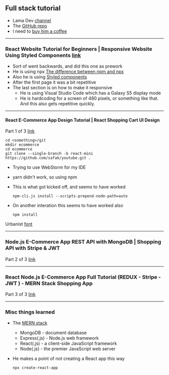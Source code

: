 ## Full stack tutorial

* Lama Dev [channel](https://www.youtube.com/channel/UCOxWrX5MIdXIeRNaXC3sqIg)
* The [GitHub repo](https://github.com/safak/youtube.git) 
* I need to [buy him a coffee](https://www.buymeacoffee.com/lamadev)
----
### React Website Tutorial for Beginners | Responsive Website Using Styled Components [link](https://www.youtube.com/watch?v=9_s_Essow6s)
* Sort of went backwards, and did this one as prework
* He is using npx [The difference between npm and npx](https://www.freecodecamp.org/news/npm-vs-npx-whats-the-difference/)
* Also he is using [Styled components](https://styled-components.com/)
* After the first page it was a bit repetitive
* The last section is on how to make it responsive
  * He is using Visual Studio Code which has a Galaxy S5 display mode
  * He is hardcoding for a screen of 480 pixels, or something like that.  And this also gets repetitive quickly.
----

#### React E-Commerce App Design Tutorial | React Shopping Cart UI Design
Part 1 of 3 [link](https://youtu.be/c1xTDSIXit8)

```
cd <something>/git
mkdir ecommerce
cd ecommerce
git clone --single-branch -b react-mini https://github.com/safak/youtube.git .
```
* Trying to use WebStorm for my IDE
* yarn didn't work, so using npm
* This is what got kicked off, and seems to have worked

  ```npm-cli.js install --scripts-prepend-node-path=auto```

* On another interation this seems to have worked also
  
  ```npm install```

Urbanist [font](https://fonts.google.com/specimen/Urbanist)

----
 ### Node.js E-Commerce App REST API with MongoDB | Shopping API with Stripe & JWT 
Part 2 of 3 [link](https://www.youtube.com/watch?v=rMiRZ1iRC0A)

----
### React Node.js E-Commerce App Full Tutorial (REDUX - Stripe - JWT ) - MERN Stack Shopping App
Part 3 of 3 [link](https://www.youtube.com/watch?v=y66RgYMAgSo&list=PLj-4DlPRT48mxPG8TAXOH4qqQ1ijuERO4&index=3)

----
### Misc things learned

* The [MERN stack](https://www.mongodb.com/mern-stack)
  * MongoDB - document database 
  * Express(.js) - Node.js web framework 
  * React(.js) - a client-side JavaScript framework 
  * Node(.js) - the premier JavaScript web server

* He makes a point of not creating a React app this way

  ```npx create-react-app```




